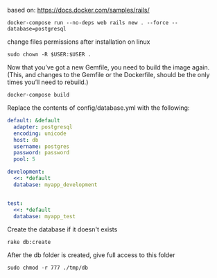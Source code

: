 based on: https://docs.docker.com/samples/rails/

    docker-compose run --no-deps web rails new . --force --database=postgresql

change files permissions after installation on linux
    
    sudo chown -R $USER:$USER .

Now that you’ve got a new Gemfile, you need to build the image again. (This, and changes to the Gemfile or the Dockerfile, should be the only times you’ll need to rebuild.)
    
    docker-compose build

Replace the contents of config/database.yml with the following:

```yml
default: &default
  adapter: postgresql
  encoding: unicode
  host: db
  username: postgres
  password: password
  pool: 5

development:
  <<: *default
  database: myapp_development


test:
  <<: *default
  database: myapp_test
```

Create the database if it doesn't exists

    rake db:create
    
After the db folder is created, give full access to this folder
    
    sudo chmod -r 777 ./tmp/db

